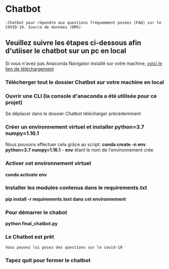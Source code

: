 # Chatbot
    -Chatbot pour répondre aux questions fréquemment posées (FAQ) sur le COVID-19. Source de données (OMS)



## Veuillez suivre les étapes ci-dessous afin d'utiiser le chatbot sur un pc en local
   Si vous n'avez pas Anaconda Navigator installé sur votre machine, [voici le lien de téléchargement](https://docs.anaconda.com/anaconda/install/) 

### Télécherger tout le dossier Chatbot sur votre machine en local

### Ouvrir une CLI (la console d'anaconda a été utilisée pour ce projet)
   Se déplacer dans le dossier Chatbot télécharger précédemment 

### Créer un environnement virtuel et installer python=3.7 numpy=1.16.1
   Nous pouvons effectuer cela grâce au script: **conda create -n env python=3.7 numpy=1.16.1**
    - **env** étant le nom de l'environnement crée 

### Activer cet environnement virtuel
   **conda activate env**

### Installer les modules contenus dans le requirements.txt
   **pip install -r requirements.text dans cet environnement**

### Pour démarrer le chabot
   **python final_chatbot.py**

### Le Chatbot est prêt
    Vous pouvez lui posez des questions sur le covid-19


### Tapez quit pour fermer le chatbot

